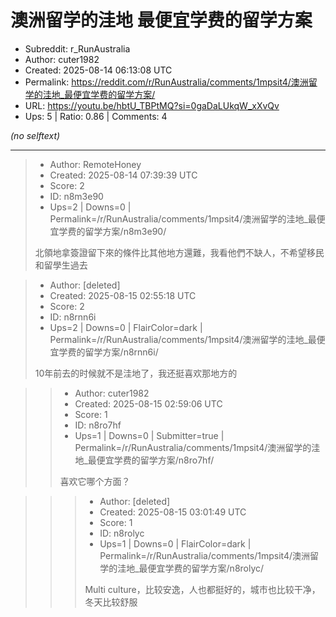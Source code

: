 # 澳洲留学的洼地 最便宜学费的留学方案

- Subreddit: r_RunAustralia
- Author: cuter1982
- Created: 2025-08-14 06:13:08 UTC
- Permalink: https://reddit.com/r/RunAustralia/comments/1mpsit4/澳洲留学的洼地_最便宜学费的留学方案/
- URL: https://youtu.be/hbtU_TBPtMQ?si=0gaDaLUkqW_xXvQv
- Ups: 5 | Ratio: 0.86 | Comments: 4

_(no selftext)_

---

> - Author: RemoteHoney
> - Created: 2025-08-14 07:39:39 UTC
> - Score: 2
> - ID: n8m3e90
> - Ups=2 | Downs=0 | Permalink=/r/RunAustralia/comments/1mpsit4/澳洲留学的洼地_最便宜学费的留学方案/n8m3e90/
>
> 北領地拿簽證留下來的條件比其他地方還難，我看他們不缺人，不希望移民和留學生過去

> - Author: [deleted]
> - Created: 2025-08-15 02:55:18 UTC
> - Score: 2
> - ID: n8rnn6i
> - Ups=2 | Downs=0 | FlairColor=dark | Permalink=/r/RunAustralia/comments/1mpsit4/澳洲留学的洼地_最便宜学费的留学方案/n8rnn6i/
>
> 10年前去的时候就不是洼地了，我还挺喜欢那地方的

>> - Author: cuter1982
>> - Created: 2025-08-15 02:59:06 UTC
>> - Score: 1
>> - ID: n8ro7hf
>> - Ups=1 | Downs=0 | Submitter=true | Permalink=/r/RunAustralia/comments/1mpsit4/澳洲留学的洼地_最便宜学费的留学方案/n8ro7hf/
>>
>> 喜欢它哪个方面？

>>> - Author: [deleted]
>>> - Created: 2025-08-15 03:01:49 UTC
>>> - Score: 1
>>> - ID: n8rolyc
>>> - Ups=1 | Downs=0 | FlairColor=dark | Permalink=/r/RunAustralia/comments/1mpsit4/澳洲留学的洼地_最便宜学费的留学方案/n8rolyc/
>>>
>>> Multi culture，比较安逸，人也都挺好的，城市也比较干净，冬天比较舒服
